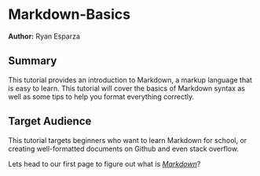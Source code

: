 # Markdown-Basics

**Author:** Ryan Esparza

## Summary

This tutorial provides an introduction to Markdown, a markup language that is easy to learn. This tutorial will cover the basics of Markdown syntax as well as some tips to help you format everything correctly.  

## Target Audience  

This tutorial targets beginners who want to learn Markdown for school, or creating well-formatted documents on Github and even stack overflow.

Lets head to our first page to figure out what is _[Markdown](whatismarkdown.md)_?
